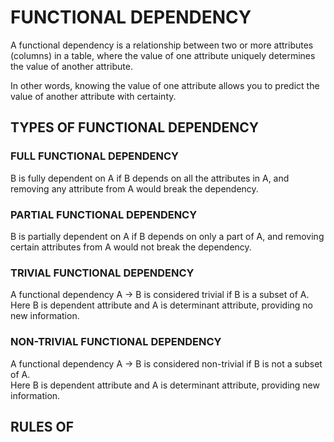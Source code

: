 # FUNCTIONAL DEPENDENCY
A functional dependency is a relationship between two or more attributes (columns) in a table, where the value of one attribute uniquely determines the value of another attribute.

In other words, knowing the value of one attribute allows you to predict the value of another attribute with certainty.

## TYPES OF FUNCTIONAL DEPENDENCY

### FULL FUNCTIONAL DEPENDENCY
B is fully dependent on A if B depends on all the attributes in A, and removing any attribute from A would break the dependency.

### PARTIAL FUNCTIONAL DEPENDENCY
B is partially dependent on A if B depends on only a part of A, and removing certain attributes from A would not break the dependency.

### TRIVIAL FUNCTIONAL DEPENDENCY
A functional dependency A -> B is considered trivial if B is a subset of A.  <br>
Here B is dependent attribute and A is determinant attribute, providing no new information.

### NON-TRIVIAL FUNCTIONAL DEPENDENCY
A functional dependency A -> B is considered non-trivial if B is not a subset of A. <br>
Here B is dependent attribute and A is determinant attribute, providing new information.

## RULES OF 
